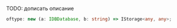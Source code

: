 

TODO: дописать описание

```typescript
oftype: new (a: IDBDatabase, b: string) => IStorage<any, any>;
```